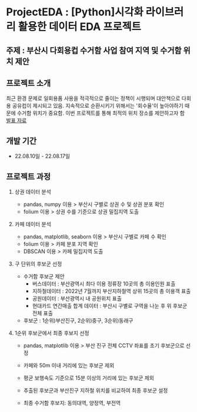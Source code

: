 # ProjectEDA : [Python]시각화 라이브러리 활용한 데이터 EDA 프로젝트
## 주제 : 부산시 다회용컵 수거함 사업 참여 지역 및 수거함 위치 제안

## 프로젝트 소개
최근 환경 문제로 일회용품 사용을 적극적으로 줄이는 정책이 시행되며 대안책으로 다회용 공유컵이 제시되고 있음. 지속적으로 순환시키기 위해서는 '회수율'이 높아야하기 때문에 수거함 위치가 중요함. 이번 프로젝트를 통해 최적의 위치 장소를 제안하고자 함<br>
[발표 자료](https://github.com/leesominn/ProjectEDA/blob/main/python%EC%9D%84%20%EC%9D%B4%EC%9A%A9%ED%95%9C%20%EB%B9%85%EB%8D%B0%EC%9D%B4%ED%84%B0%EB%B6%84%EC%84%9D%20%EB%AF%B8%EB%8B%88%ED%94%84%EB%A1%9C%EC%A0%9D%ED%8A%B8(5%EC%A1%B0).pdf)

## 개발 기간
* 22.08.10일 - 22.08.17일

## 프로젝트 과정
1. 상권 데이터 분석
    - pandas, numpy 이용 > 부산시 구별로 상권 수 및 상권 분포 확인
    - folium 이용 > 상권 수를 기준으로 상권 밀집지역 도출

2. 카페 데이터 분석
    - pandas, matplotlib, seaborn 이용 > 부산시 구별로 카페 수 확인 
    - folium 이용 > 카페 분포 지역 확인 
    - DBSCAN 이용 > 카페 밀집지역 도출

3. 구 단위의 후보군 선정
    - 수거함 후보군 제안
       - 버스데이터 : 부산광역시 최다 이용 정류장 10곳의 총 이용인원 표출
       - 지하철데이터 : 2022년 7월까지 부산지하철역 상위 15곳의 총 이용객 표출
       - 공원데이터 : 부산광역시 내 공원위치 표출
       - 현대카드 연간매출 합계 데이터 : 부산시 구별로 구역을 나눈 후 위 후보군 전체 표출
    - 후보군 : 1순위)부산진구, 2순위)중구, 3순위)동래구

4. 1순위 후보군에서 최종 후보지 선정
    - pandas, matplotlib 이용 > 부산 진구 전체 CCTV 좌표를 초기 후보군으로 선정
    - 카페와 50m 이내 거리에 있는 후보군 제외
    - 평균 보행속도 기준으로 15분 이상의 거리에 있는 후보군 제외
    - 추출된 후보군과 부산진구 지하철 위치를 비교하여 최종 후보군 설정
    
    - 최종 수거함 후보지: 동의대역, 양정역, 부전역
